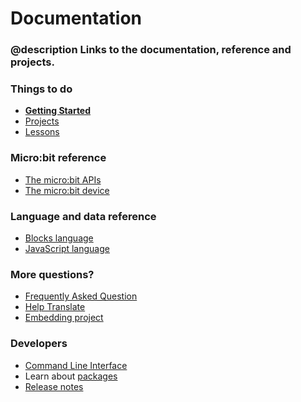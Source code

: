 # Documentation

### @description Links to the documentation, reference and projects.

### Things to do

* **[Getting Started](/getting-started)**
* [Projects](/projects)
* [Lessons](/lessons)

### Micro:bit reference

* [The micro:bit APIs](/reference)
* [The micro:bit device](/device)

### Language and data reference

* [Blocks language](/blocks)
* [JavaScript language](/javascript)

### More questions?

* [Frequently Asked Question](/faq)
* [Help Translate](/translate)
* [Embedding project](/share)

### Developers

* [Command Line Interface](/cli)
* Learn about [packages](/packages)
* [Release notes](/release-notes)
